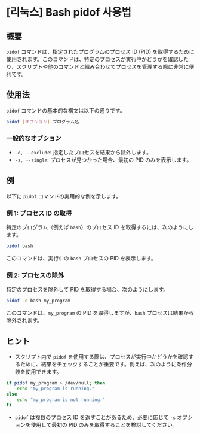 # [리눅스] Bash pidof 사용법

## 概要
`pidof` コマンドは、指定されたプログラムのプロセス ID (PID) を取得するために使用されます。このコマンドは、特定のプロセスが実行中かどうかを確認したり、スクリプトや他のコマンドと組み合わせてプロセスを管理する際に非常に便利です。

## 使用法
`pidof` コマンドの基本的な構文は以下の通りです。

```bash
pidof [オプション] プログラム名
```

### 一般的なオプション
- `-o, --exclude`: 指定したプロセスを結果から除外します。
- `-s, --single`: プロセスが見つかった場合、最初の PID のみを表示します。

## 例
以下に `pidof` コマンドの実用的な例を示します。

### 例 1: プロセス ID の取得
特定のプログラム（例えば `bash`）のプロセス ID を取得するには、次のようにします。

```bash
pidof bash
```

このコマンドは、実行中の `bash` プロセスの PID を表示します。

### 例 2: プロセスの除外
特定のプロセスを除外して PID を取得する場合、次のようにします。

```bash
pidof -o bash my_program
```

このコマンドは、`my_program` の PID を取得しますが、`bash` プロセスは結果から除外されます。

## ヒント
- スクリプト内で `pidof` を使用する際は、プロセスが実行中かどうかを確認するために、結果をチェックすることが重要です。例えば、次のように条件分岐を使用できます。

```bash
if pidof my_program > /dev/null; then
    echo "my_program is running."
else
    echo "my_program is not running."
fi
```

- `pidof` は複数のプロセス ID を返すことがあるため、必要に応じて `-s` オプションを使用して最初の PID のみを取得することを検討してください。